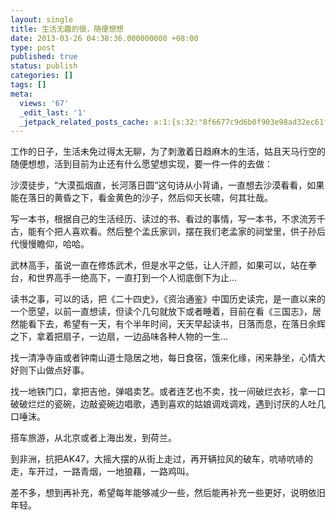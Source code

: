 ```yaml
---
layout: single
title: 生活无趣的很，随便想想
date: 2013-03-26 04:38:36.000000000 +08:00
type: post
published: true
status: publish
categories: []
tags: []
meta:
  views: '67'
  _edit_last: '1'
  _jetpack_related_posts_cache: a:1:{s:32:"8f6677c9d6b0f903e98ad32ec61f8deb";a:2:{s:7:"expires";i:1482635142;s:7:"payload";a:0:{}}}
---
```

<p>工作的日子，生活未免过得太无聊，为了刺激着日趋麻木的生活，姑且天马行空的随便想想，活到目前为止还有什么愿望想实现，要一件一件的去做：</p>
<p>沙漠徒步，“大漠孤烟直，长河落日圆”这句诗从小背诵，一直想去沙漠看看，如果能在落日的黄昏之下，看金黄色的沙子，然后仰天长啸，何其壮哉。</p>
<p>写一本书，根据自己的生活经历、读过的书、看过的事情，写一本书，不求流芳千古，能有个把人喜欢看。然后整个孟氏家训，摆在我们老孟家的祠堂里，供子孙后代慢慢瞻仰，哈哈。</p>
<p>武林高手，虽说一直在修炼武术，但是水平之低，让人汗颜，如果可以，站在拳台，和世界高手一绝高下，一直打到一个人彻底倒下为止…</p>
<p>读书之事，可以的话，把《二十四史》，《资治通鉴》中国历史读完，是一直以来的一个愿望，以前一直想读，但读个几句就放下或者睡着，目前在看《三国志》，居然能看下去，希望有一天，有个半年时间，天天早起读书，日落而息，在落日余辉之下，拿着把扇子，一边扇，一边品味各种人物的一生…</p>
<p>找一清净寺庙或者钟南山道士隐居之地，每日食宿，饿来化缘，闲来静坐，心情大好则下山做点好事。</p>
<p>找一地铁门口，拿把吉他，弹唱卖艺。或者连艺也不卖，找一间破烂衣衫，拿一口破破烂烂的瓷碗，边敲瓷碗边唱歌，遇到喜欢的姑娘调戏调戏，遇到讨厌的人吐几口唾沫。</p>
<p>搭车旅游，从北京或者上海出发，到荷兰。</p>
<p>到非洲，抗把AK47，大摇大摆的从街上走过，再开辆拉风的破车，吭哧吭哧的走，车开过，一路青烟，一地狼藉，一路鸡叫。</p>
<p>差不多，想到再补充，希望每年能够减少一些，然后能再补充一些更好，说明依旧年轻。</p>
